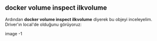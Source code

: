 ## docker volume inspect ilkvolume

Ardından **docker volume inspect ilkvolume** diyerek bu objeyi inceleyelim. Driver'ın local'de olduğunu görüyoruz:

image -1

